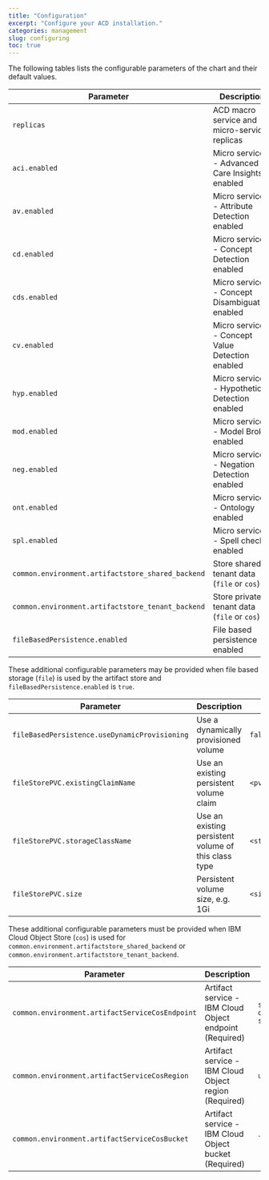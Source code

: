```yaml
---
title: "Configuration"
excerpt: "Configure your ACD installation."
categories: management
slug: configuring
toc: true
---
```


The following tables lists the configurable parameters of the chart and their default values.

| Parameter | Description | Default |
| -         | -           | -       |
| `replicas`                                 | ACD macro service and micro-service replicas     | `3`    |
| `aci.enabled`                              | Micro service - Advanced Care Insights enabled   | `true` |
| `av.enabled`                               | Micro service - Attribute Detection enabled      | `true` |
| `cd.enabled`                               | Micro service - Concept Detection enabled        | `true` |
| `cds.enabled`                              | Micro service - Concept Disambiguation enabled   | `true` |
| `cv.enabled`                               | Micro service - Concept Value Detection enabled  | `true` |
| `hyp.enabled`                              | Micro service - Hypothetical Detection enabled   | `true` |
| `mod.enabled`                              | Micro service - Model Broker enabled       | `true` |
| `neg.enabled`                              | Micro service - Negation Detection enabled       | `true` |
| `ont.enabled`                              | Micro service - Ontology enabled                 | `true` |
| `spl.enabled`                              | Micro service - Spell checker enabled            | `true` |
| `common.environment.artifactstore_shared_backend`                              | Store shared tenant data (`file` or `cos`)            | `file` |
| `common.environment.artifactstore_tenant_backend`                              | Store private tenant data (`file` or `cos`)            | `file` |
| `fileBasedPersistence.enabled`   | File based persistence enabled | `false` |

These additional configurable parameters may be provided when file based storage (`file`) is used by the artifact store and `fileBasedPersistence.enabled` is `true`.

| Parameter | Description | Default |
| -         | -           | -       |
| `fileBasedPersistence.useDynamicProvisioning`   | Use a dynamically provisioned volume | `false` |
| `fileStorePVC.existingClaimName`   | Use an existing persistent volume claim | `<pvc_name>` |
| `fileStorePVC.storageClassName`   | Use an existing persistent volume of this class type | `<storage_class_name>` |
| `fileStorePVC.size`   | Persistent volume size, e.g. 1Gi | `<size>` |

These additional configurable parameters must be provided when IBM Cloud Object Store (`cos`) is used for  `common.environment.artifactstore_shared_backend` or `common.environment.artifactstore_tenant_backend`.

| Parameter | Description | Default |
| -         | -           | -       |
| `common.environment.artifactServiceCosEndpoint` | Artifact service - IBM Cloud Object endpoint (Required) | `s3.us-south.cloud-object-storage.appdomain.cloud` |
| `common.environment.artifactServiceCosRegion`   | Artifact service - IBM Cloud Object region (Required) | `us-south-standard` |
| `common.environment.artifactServiceCosBucket`   | Artifact service - IBM Cloud Object bucket (Required) | `` |

